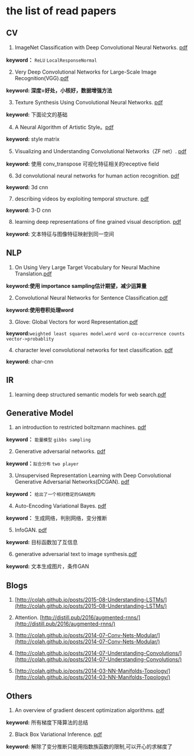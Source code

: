 # the list of read papers
## CV
1. ImageNet Classiﬁcation with Deep Convolutional Neural Networks. [pdf](http://www.cs.toronto.edu/~fritz/absps/imagenet.pdf)

**keyword：** `ReLU` `LocalResponseNormal`

2. Very Deep Convolutional Networks for Large-Scale Image Recognition(VGG).[pdf](https://arxiv.org/pdf/1409.1556.pdf)

**keyword: 深度=好处，小核好，数据增强方法**

3. Texture Synthesis Using Convolutional Neural Networks. [pdf](https://arxiv.org/pdf/1505.07376.pdf)

**keyword:** 下面论文的基础

4. A Neural Algorithm of Artistic Style。[pdf](https://arxiv.org/pdf/1508.06576v1.pdf)

**keyword:** style matrix

5. Visualizing and Understanding Convolutional Networks（ZF net）. [pdf](https://www.cs.nyu.edu/~fergus/papers/zeilerECCV2014.pdf)

**keyword:** 使用 conv_transpose 可视化特征相关的receptive field

6. 3d convolutional neural networks for human action recognition. [pdf](http://www.cs.odu.edu/~sji/papers/pdf/Ji_ICML10.pdf)

**keyword:** 3d cnn

7. describing videos by exploiting temporal structure. [pdf](https://arxiv.org/pdf/1502.08029.pdf)

**keyword:** 3-D cnn

8. learning deep representations of fine grained visual description. [pdf](http://www.cv-foundation.org/openaccess/content_cvpr_2016/papers/Reed_Learning_Deep_Representations_CVPR_2016_paper.pdf)

**keyword:** 文本特征与图像特征映射到同一空间

## NLP

1. On Using Very Large Target Vocabulary for Neural Machine Translation.[pdf](https://arxiv.org/pdf/1412.2007.pdf)

**keyword:使用 importance sampling估计期望，减少运算量**

2. Convolutional Neural Networks for Sentence Classification.[pdf](https://arxiv.org/pdf/1408.5882.pdf)

**keyword:使用卷积处理word**

3. Glove: Global Vectors for word Representation.[pdf](https://nlp.stanford.edu/pubs/glove.pdf)

**keyword:**`weighted least squares model`.`word word co-occurrence counts` `vector->probablity`

4. character level convolutional networks for text classification. [pdf](https://arxiv.org/pdf/1509.01626.pdf)

**keyword:** char-cnn
## IR
1. learning deep structured semantic models for web search.[pdf](https://www.microsoft.com/en-us/research/wp-content/uploads/2016/02/cikm2013_DSSM_fullversion.pdf)

## Generative Model
1. an introduction to restricted boltzmann machines. [pdf](http://image.diku.dk/igel/paper/AItRBM-proof.pdf)

**keyword：** `能量模型`  `gibbs sampling`

2. Generative adversarial networks. [pdf](https://arxiv.org/pdf/1406.2661.pdf)

**keyword：**`拟合分布` `two player`

3. Unsupervised Representation Learning with Deep Convolutional Generative Adversarial Networks(DCGAN). [pdf](https://arxiv.org/pdf/1511.06434.pdf)

**keyword：** `给出了一个相对稳定的GAN结构`

4. Auto-Encoding Variational Bayes. [pdf](https://arxiv.org/pdf/1312.6114.pdf)

**keyword：** 生成网络，判别网络，变分推断

5. InfoGAN. [pdf](https://arxiv.org/pdf/1606.03657.pdf)

**keyword:** 目标函数加了互信息

6.  generative adversarial text to image synthesis.[pdf](https://arxiv.org/pdf/1605.05396v1.pdf)

**keyword:** 文本生成图片，条件GAN

## Blogs
1. [http://colah.github.io/posts/2015-08-Understanding-LSTMs/](http://colah.github.io/posts/2015-08-Understanding-LSTMs/)

2. Attention. [http://distill.pub/2016/augmented-rnns/](http://distill.pub/2016/augmented-rnns/)

3. [http://colah.github.io/posts/2014-07-Conv-Nets-Modular/](http://colah.github.io/posts/2014-07-Conv-Nets-Modular/)

4. [http://colah.github.io/posts/2014-07-Understanding-Convolutions/](http://colah.github.io/posts/2014-07-Understanding-Convolutions/)

5. [http://colah.github.io/posts/2014-03-NN-Manifolds-Topology/](http://colah.github.io/posts/2014-03-NN-Manifolds-Topology/)



## Others
1. An overview of gradient descent optimization algorithms. [pdf](https://arxiv.org/pdf/1609.04747.pdf)

**keyword:** 所有梯度下降算法的总结

2. Black Box Variational Inference. [pdf](https://arxiv.org/pdf/1401.0118.pdf)

**keyword:** 解除了变分推断只能用指数族函数的限制,可以开心的求梯度了
